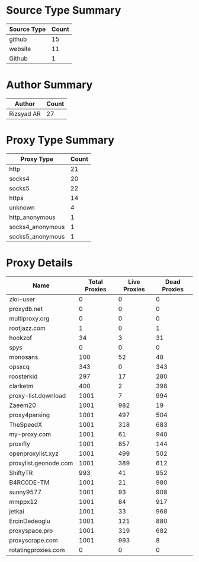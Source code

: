 # Source Type Summary

| Source Type | Count |
|-------------|-------|
| github | 15 |
| website | 11 |
| Github | 1 |


# Author Summary

| Author | Count |
|--------|-------|
| Rizsyad AR | 27 |


# Proxy Type Summary

| Proxy Type | Count |
|------------|-------|
| http | 21 |
| socks4 | 20 |
| socks5 | 22 |
| https | 14 |
| unknown | 4 |
| http_anonymous | 1 |
| socks4_anonymous | 1 |
| socks5_anonymous | 1 |


# Proxy Details

| Name | Total Proxies | Live Proxies | Dead Proxies |
|------|---------------|--------------|---------------|
| zloi-user | 0 | 0 | 0 |
| proxydb.net | 0 | 0 | 0 |
| multiproxy.org | 0 | 0 | 0 |
| rootjazz.com | 1 | 0 | 1 |
| hookzof | 34 | 3 | 31 |
| spys | 0 | 0 | 0 |
| monosans | 100 | 52 | 48 |
| opsxcq | 343 | 0 | 343 |
| roosterkid | 297 | 17 | 280 |
| clarketm | 400 | 2 | 398 |
| proxy-list.download | 1001 | 7 | 994 |
| Zaeem20 | 1001 | 982 | 19 |
| proxy4parsing | 1001 | 497 | 504 |
| TheSpeedX | 1001 | 318 | 683 |
| my-proxy.com | 1001 | 61 | 940 |
| proxifly | 1001 | 857 | 144 |
| openproxylist.xyz | 1001 | 499 | 502 |
| proxylist.geonode.com | 1001 | 389 | 612 |
| ShiftyTR | 993 | 41 | 952 |
| B4RC0DE-TM | 1001 | 21 | 980 |
| sunny9577 | 1001 | 93 | 908 |
| mmppx12 | 1001 | 84 | 917 |
| jetkai | 1001 | 33 | 968 |
| ErcinDedeoglu | 1001 | 121 | 880 |
| proxyspace.pro | 1001 | 319 | 682 |
| proxyscrape.com | 1001 | 993 | 8 |
| rotatingproxies.com | 0 | 0 | 0 |
